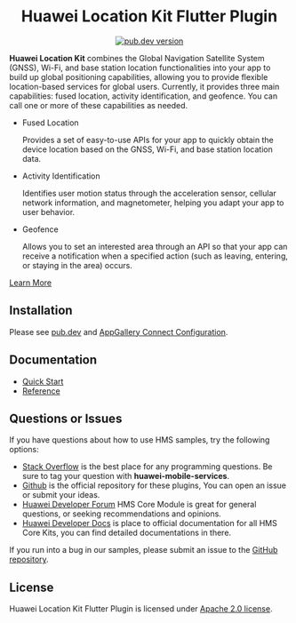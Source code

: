 <p align="center">
  <h1 align="center">Huawei Location Kit Flutter Plugin</h1></p>

<p align="center">
  <a href="https://pub.dev/packages/huawei_location"><img src="https://img.shields.io/pub/v/huawei_location?style=for-the-badge
  =for-the-badge" alt="pub.dev version"></a>
</p>

 **Huawei Location Kit** combines the Global Navigation Satellite System (GNSS), Wi-Fi, and base station location functionalities into your app to build up global positioning capabilities, allowing you to provide flexible location-based services for global users. Currently, it provides three main capabilities: fused location, activity identification, and geofence. You can call one or more of these capabilities as needed.
   
- Fused Location

    Provides a set of easy-to-use APIs for your app to quickly obtain the device location based on the GNSS, Wi-Fi, and base station location data.

- Activity Identification

    Identifies user motion status through the acceleration sensor, cellular network information, and magnetometer, helping you adapt your app to user behavior.

- Geofence

    Allows you to set an interested area through an API so that your app can receive a notification when a specified action (such as leaving, entering, or staying in the area) occurs.

[Learn More](https://developer.huawei.com/consumer/en/doc/HMS-Plugin-Guides/introduction-0000001050191280-V1?ha_source=hms1)

## Installation

Please see [pub.dev](https://pub.dev/packages/huawei_location/install) and [AppGallery Connect Configuration](https://developer.huawei.com/consumer/en/doc/HMS-Plugin-Guides/config-agc-0000001050191284-V1?ha_source=hms1).

## Documentation

- [Quick Start](https://developer.huawei.com/consumer/en/doc/HMS-Plugin-Guides/fused-location-0000001050191288-V1?ha_source=hms1)
- [Reference](https://developer.huawei.com/consumer/en/doc/HMS-Plugin-References/overview-0000001057833710-V1?ha_source=hms1)

## Questions or Issues

If you have questions about how to use HMS samples, try the following options:
- [Stack Overflow](https://stackoverflow.com/questions/tagged/huawei-mobile-services) is the best place for any programming questions. Be sure to tag your question with 
**huawei-mobile-services**.
- [Github](https://github.com/HMS-Core/hms-flutter-plugin) is the official repository for these plugins, You can open an issue or submit your ideas.
- [Huawei Developer Forum](https://forums.developer.huawei.com/forumPortal/en/home?fid=0101187876626530001&ha_source=hms1) HMS Core Module is great for general questions, or seeking recommendations and opinions.
- [Huawei Developer Docs](https://developer.huawei.com/consumer/en/doc/overview/HMS-Core-Plugin?ha_source=hms1) is place to official documentation for all HMS Core Kits, you can find detailed documentations in there.

If you run into a bug in our samples, please submit an issue to the [GitHub repository](https://github.com/HMS-Core/hms-flutter-plugin).

## License

Huawei Location Kit Flutter Plugin is licensed under [Apache 2.0 license](LICENSE).
